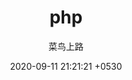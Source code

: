 ---
layout: page
title:  "php"
subtitle: "菜鸟上路"
date:   2020-09-11 21:21:21 +0530
categories: ["PHP"]
---